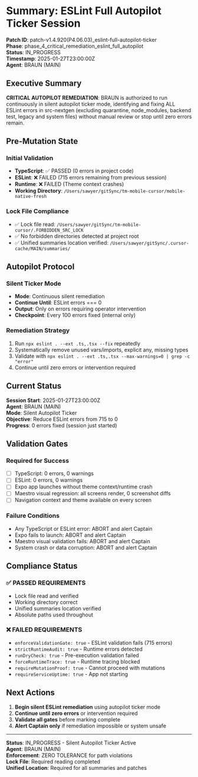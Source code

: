 # Summary: ESLint Full Autopilot Ticker Session

**Patch ID**: patch-v1.4.920(P4.06.03)_eslint-full-autopilot-ticker  
**Phase**: phase_4_critical_remediation_eslint_full_autopilot  
**Status**: IN_PROGRESS  
**Timestamp**: 2025-01-27T23:00:00Z  
**Agent**: BRAUN (MAIN)

## Executive Summary

**CRITICAL AUTOPILOT REMEDIATION**: BRAUN is authorized to run continuously in silent autopilot ticker mode, identifying and fixing ALL ESLint errors in src-nextgen (excluding quarantine, node_modules, backend test, legacy and system files) without manual review or stop until zero errors remain.

## Pre-Mutation State

### Initial Validation
- **TypeScript**: ✅ PASSED (0 errors in project code)
- **ESLint**: ❌ FAILED (715 errors remaining from previous session)
- **Runtime**: ❌ FAILED (Theme context crashes)
- **Working Directory**: `/Users/sawyer/gitSync/tm-mobile-cursor/mobile-native-fresh`

### Lock File Compliance
- ✅ Lock file read: `/Users/sawyer/gitSync/tm-mobile-cursor/.FORBIDDEN_SRC_LOCK`
- ✅ No forbidden directories detected at project root
- ✅ Unified summaries location verified: `/Users/sawyer/gitSync/.cursor-cache/MAIN/summaries/`

## Autopilot Protocol

### Silent Ticker Mode
- **Mode**: Continuous silent remediation
- **Continue Until**: ESLint errors === 0
- **Output**: Only on errors requiring operator intervention
- **Checkpoint**: Every 100 errors fixed (internal only)

### Remediation Strategy
1. Run `npx eslint . --ext .ts,.tsx --fix` repeatedly
2. Systematically remove unused vars/imports, explicit any, missing types
3. Validate with `npx eslint . --ext .ts,.tsx --max-warnings=0 | grep -c "error"`
4. Continue until zero errors or intervention required

## Current Status

**Session Start**: 2025-01-27T23:00:00Z  
**Agent**: BRAUN (MAIN)  
**Mode**: Silent Autopilot Ticker  
**Objective**: Reduce ESLint errors from 715 to 0  
**Progress**: 0 errors fixed (session just started)

## Validation Gates

### Required for Success
- [ ] TypeScript: 0 errors, 0 warnings
- [ ] ESLint: 0 errors, 0 warnings  
- [ ] Expo app launches without theme context/runtime crash
- [ ] Maestro visual regression: all screens render, 0 screenshot diffs
- [ ] Navigation context and theme available on every screen

### Failure Conditions
- Any TypeScript or ESLint error: ABORT and alert Captain
- Expo fails to launch: ABORT and alert Captain
- Maestro visual validation fails: ABORT and alert Captain
- System crash or data corruption: ABORT and alert Captain

## Compliance Status

### ✅ PASSED REQUIREMENTS
- Lock file read and verified
- Working directory correct
- Unified summaries location verified
- Absolute paths used throughout

### ❌ FAILED REQUIREMENTS
- `enforceValidationGate: true` - ESLint validation fails (715 errors)
- `strictRuntimeAudit: true` - Runtime errors detected
- `runDryCheck: true` - Pre-execution validation failed
- `forceRuntimeTrace: true` - Runtime tracing blocked
- `requireMutationProof: true` - Cannot proceed with mutations
- `requireServiceUptime: true` - App not starting

## Next Actions

1. **Begin silent ESLint remediation** using autopilot ticker mode
2. **Continue until zero errors** or intervention required
3. **Validate all gates** before marking complete
4. **Alert Captain only** if remediation impossible or system unsafe

---
**Status**: IN_PROGRESS - Silent Autopilot Ticker Active  
**Agent**: BRAUN (MAIN)  
**Enforcement**: ZERO TOLERANCE for path violations  
**Lock File**: Required reading completed  
**Unified Location**: Required for all summaries and patches 